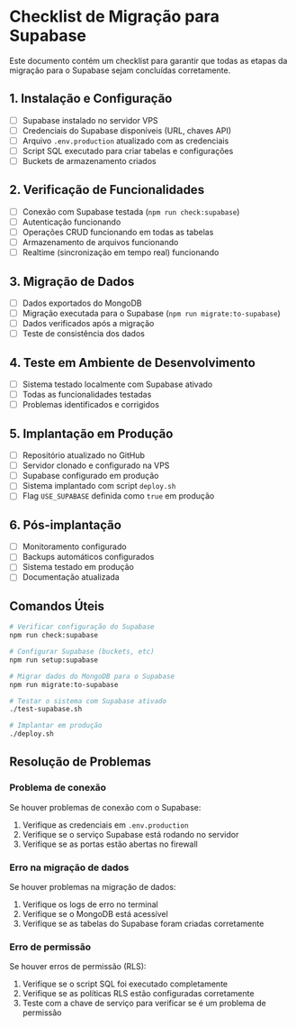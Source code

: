 # Checklist de Migração para Supabase

Este documento contém um checklist para garantir que todas as etapas da migração para o Supabase sejam concluídas corretamente.

## 1. Instalação e Configuração

- [ ] Supabase instalado no servidor VPS
- [ ] Credenciais do Supabase disponíveis (URL, chaves API)
- [ ] Arquivo `.env.production` atualizado com as credenciais
- [ ] Script SQL executado para criar tabelas e configurações
- [ ] Buckets de armazenamento criados

## 2. Verificação de Funcionalidades

- [ ] Conexão com Supabase testada (`npm run check:supabase`)
- [ ] Autenticação funcionando
- [ ] Operações CRUD funcionando em todas as tabelas
- [ ] Armazenamento de arquivos funcionando
- [ ] Realtime (sincronização em tempo real) funcionando

## 3. Migração de Dados

- [ ] Dados exportados do MongoDB
- [ ] Migração executada para o Supabase (`npm run migrate:to-supabase`)
- [ ] Dados verificados após a migração
- [ ] Teste de consistência dos dados

## 4. Teste em Ambiente de Desenvolvimento

- [ ] Sistema testado localmente com Supabase ativado
- [ ] Todas as funcionalidades testadas
- [ ] Problemas identificados e corrigidos

## 5. Implantação em Produção

- [ ] Repositório atualizado no GitHub
- [ ] Servidor clonado e configurado na VPS
- [ ] Supabase configurado em produção
- [ ] Sistema implantado com script `deploy.sh`
- [ ] Flag `USE_SUPABASE` definida como `true` em produção

## 6. Pós-implantação

- [ ] Monitoramento configurado
- [ ] Backups automáticos configurados
- [ ] Sistema testado em produção
- [ ] Documentação atualizada

## Comandos Úteis

```bash
# Verificar configuração do Supabase
npm run check:supabase

# Configurar Supabase (buckets, etc)
npm run setup:supabase

# Migrar dados do MongoDB para o Supabase
npm run migrate:to-supabase

# Testar o sistema com Supabase ativado
./test-supabase.sh

# Implantar em produção
./deploy.sh
```

## Resolução de Problemas

### Problema de conexão

Se houver problemas de conexão com o Supabase:

1. Verifique as credenciais em `.env.production`
2. Verifique se o serviço Supabase está rodando no servidor
3. Verifique se as portas estão abertas no firewall

### Erro na migração de dados

Se houver problemas na migração de dados:

1. Verifique os logs de erro no terminal
2. Verifique se o MongoDB está acessível
3. Verifique se as tabelas do Supabase foram criadas corretamente

### Erro de permissão

Se houver erros de permissão (RLS):

1. Verifique se o script SQL foi executado completamente
2. Verifique se as políticas RLS estão configuradas corretamente
3. Teste com a chave de serviço para verificar se é um problema de permissão 